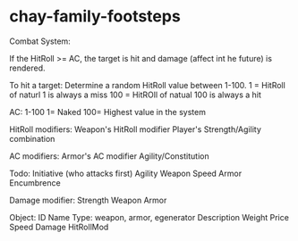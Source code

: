 # chay-family-footsteps
Combat System:

If the HitRoll >= AC, the target is hit and damage (affect int he future) is rendered.

To hit a target: Determine a random HitRoll value between 1-100.
1 = HitRoll of naturl 1 is always a miss
100 = HitROll of natual 100 is always a hit

AC: 1-100
1= Naked
100= Highest value in the system

HitRoll modifiers:
	Weapon's HitRoll modifier
	Player's Strength/Agility combination

AC modifiers:
	Armor's AC modifier
	Agility/Constitution

Todo: Initiative (who attacks first)
Agility
Weapon Speed
Armor Encumbrence

Damage modifier:
	Strength
	Weapon
	Armor



Object:
	ID
	Name
	Type: weapon, armor, egenerator
	Description
	Weight
	Price
	Speed
	Damage
	HitRollMod
